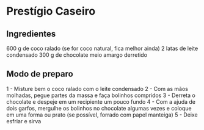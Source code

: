 

Prestígio Caseiro
=============================================

Ingredientes
------------------
600 g de coco ralado (se for coco natural, fica melhor ainda)
2 latas de leite condensado
300 g de chocolate meio amargo derretido

Modo de preparo
---------------------
1 - Misture bem o coco ralado com o leite condensado
2 - Com as mãos molhadas, pegue partes da massa e faça bolinhos compridos
3 - Derreta o chocolate e despeje em um recipiente um pouco fundo
4 - Com a ajuda de dois garfos, mergulhe os bolinhos no chocolate algumas vezes e coloque em uma forma ou prato (se possível, forrado com papel manteiga)
5 - Deixe esfriar e sirva
